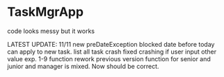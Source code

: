 # TaskMgrApp

code looks messy but it works<br/>

LATEST UPDATE:
11/11
new preDateException blocked date before today can apply to new task.
list all task crash fixed crashing if user input other value exp. 1-9
function rework previous version function for senior and junior and manager is mixed. Now should be correct.
